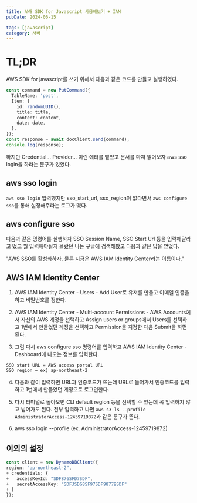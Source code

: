 ```yaml
---
title: AWS SDK for Javascript 사용해보기 + IAM
pubDate: 2024-06-15

tags: [javascript]
category: 서버
---
```


# TL;DR

AWS SDK for javascript를 쓰기 위해서 다음과 같은 코드를 만들고 실행하였다.

```typescript
const command = new PutCommand({
  TableName: 'post',
  Item: {
    id: randomUUID(),
    title: title,
    content: content,
    date: date,
  },
});
const response = await docClient.send(command);
console.log(response);
```

하지만 Credential... Provider... 이런 에러를 뱉었고 문서를 마저 읽어보자 aws sso login을 하라는 문구가 있었다.

## aws sso login

`aws sso login` 입력했지만 sso_start_url, sso_region이 없다면서 `aws configure sso`를 통해 설정해주라는 로그가 떴다.

## aws configure sso

다음과 같은 명령어를 실행하자 SSO Session Name, SSO Start Url 등을 입력해달라고 떴고 뭘 입력해야될지 몰랐던 나는 구글에 검색해봤고 다음과 같은 답을 얻었다.

"AWS SSO를 활성화하자. 물론 지금은 AWS IAM Identity Center라는 이름이다."

## AWS IAM Identity Center

1. AWS IAM Identity Center - Users - Add User로 유저를 만들고 이메일 인증을 하고 비밀번호를 정한다.

2. AWS IAM Identity Center - Multi-account Permissions - AWS Accounts에서 자신의 AWS 계정을 선택하고 Assign users or groups에서 Users를 선택하고 1번에서 만들었던 계정을 선택하고 Permission을 지정한 다음 Submit을 하면 된다.

3. 그럼 다시 aws configure sso 명령어를 입력하고 AWS IAM Identity Center - Dashboard에 나오는 정보를 입력한다.

```
SSO start URL = AWS access portal URL
SSO region = ex) ap-northeast-2
```

4. 다음과 같이 입력하면 URL과 인증코드가 뜨는데 URL로 들어가서 인증코드를 입력하고 1번에서 만들었던 계정으로 로그인한다.

5. 다시 터미널로 돌아오면 CLI default region 등을 선택할 수 있는데 꼭 입력하지 않고 넘어가도 된다. 전부 입력하고 나면 `aws s3 ls --profile AdministratorAccess-12459719872`과 같은 문구가 뜬다.

6. aws sso login --profile (ex. AdministratorAccess-12459719872)

## 이외의 설정

```typescript
const client = new DynamoDBClient({
region: "ap-northeast-2",
+ credentials: {
+   accessKeyId: "SDF876SFD7SDF",
+   secretAccessKey: "SDFJSDG8SF97SDF98779SDF"
+ }
});
```

